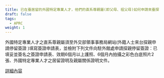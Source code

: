 ```yaml
---
title: 已在臺居留的外國特定專業人才，他們的直系尊親屬(即父母、祖父母)如何申請來臺探親停留簽證？應該準備什麼文件？
draft: false
tags:
  - APRC
weight: 1
---
```

外國特定專業人才之直系尊親屬須至外交部領事事務局網站(外籍人士來台探親申請停留簽證 )填寫簽證申請表，並檢附下列文件向駐外館處申請探親停留簽證：已填妥並簽名之簽證申請表、效期6個月以上護照、6個月內拍攝之彩色白底照片2張、外國特定專業人才之居留證明及親屬關係證明文件。

[詳細內容](https://www.boca.gov.tw/cp-8-161-7ab90-1.html)
